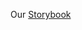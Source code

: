 Our [Storybook](https://642b138fc4896be59d17ada1-mgrfcoeaio.chromatic.com/?path=/story/ui-button--default)